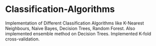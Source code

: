 # Classification-Algorithms
Implementation of Different Classification Algorithms like K-Nearest Neighbours, Naive Bayes, Decision Trees, Random Forest. 
Also implemented ensemble method on Decision Trees.
Implemented K-fold cross-validation.

